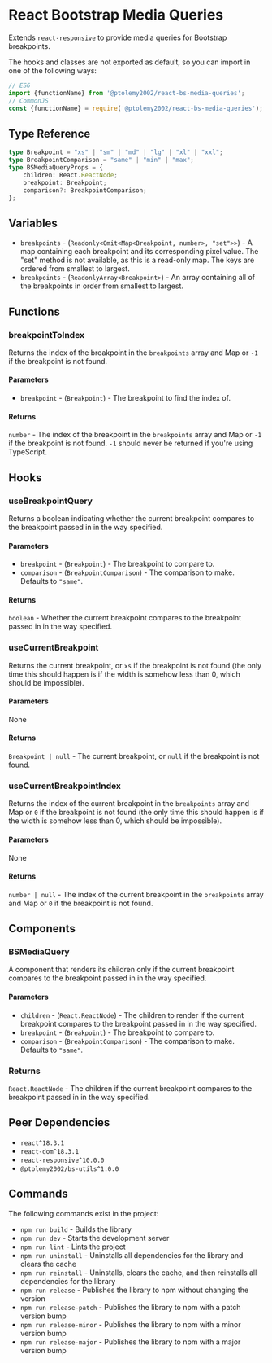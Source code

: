 # React Bootstrap Media Queries
Extends `react-responsive` to provide media queries for Bootstrap breakpoints.

The hooks and classes are not exported as default, so you can import in one of the following ways:
```javascript
// ES6
import {functionName} from '@ptolemy2002/react-bs-media-queries';
// CommonJS
const {functionName} = require('@ptolemy2002/react-bs-media-queries');
```

## Type Reference
```typescript
type Breakpoint = "xs" | "sm" | "md" | "lg" | "xl" | "xxl";
type BreakpointComparison = "same" | "min" | "max";
type BSMediaQueryProps = {
    children: React.ReactNode;
    breakpoint: Breakpoint;
    comparison?: BreakpointComparison;
};
```

## Variables
- `breakpoints` - (`Readonly<Omit<Map<Breakpoint, number>, "set">>`) - A map containing each breakpoint and its corresponding pixel value. The "set" method is not available, as this is a read-only map. The keys are ordered from smallest to largest.
- `breakpoints` - (`ReadonlyArray<Breakpoint>`) - An array containing all of the breakpoints in order from smallest to largest.

## Functions
### breakpointToIndex
Returns the index of the breakpoint in the `breakpoints` array and Map or `-1` if the breakpoint is not found.

#### Parameters
- `breakpoint` - (`Breakpoint`) - The breakpoint to find the index of.

#### Returns
`number` - The index of the breakpoint in the `breakpoints` array and Map or `-1` if the breakpoint is not found. `-1` should never be returned if you're using TypeScript.

## Hooks
### useBreakpointQuery
Returns a boolean indicating whether the current breakpoint compares to the breakpoint passed in in the way specified.

#### Parameters
- `breakpoint` - (`Breakpoint`) - The breakpoint to compare to.
- `comparison` - (`BreakpointComparison`) - The comparison to make. Defaults to `"same"`.

#### Returns
`boolean` - Whether the current breakpoint compares to the breakpoint passed in in the way specified.

### useCurrentBreakpoint
Returns the current breakpoint, or `xs` if the breakpoint is not found (the only time this should happen is if the width is somehow less than 0, which should be impossible).

#### Parameters
None

#### Returns
`Breakpoint | null` - The current breakpoint, or `null` if the breakpoint is not found.

### useCurrentBreakpointIndex
Returns the index of the current breakpoint in the `breakpoints` array and Map or `0` if the breakpoint is not found (the only time this should happen is if the width is somehow less than 0, which should be impossible).

#### Parameters
None

#### Returns
`number | null` - The index of the current breakpoint in the `breakpoints` array and Map or `0` if the breakpoint is not found.

## Components
### BSMediaQuery
A component that renders its children only if the current breakpoint compares to the breakpoint passed in in the way specified.

#### Parameters
- `children` - (`React.ReactNode`) - The children to render if the current breakpoint compares to the breakpoint passed in in the way specified.
- `breakpoint` - (`Breakpoint`) - The breakpoint to compare to.
- `comparison` - (`BreakpointComparison`) - The comparison to make. Defaults to `"same"`.

### Returns
`React.ReactNode` - The children if the current breakpoint compares to the breakpoint passed in in the way specified.

## Peer Dependencies
- `react^18.3.1`
- `react-dom^18.3.1`
- `react-responsive^10.0.0`
- `@ptolemy2002/bs-utils^1.0.0`

## Commands
The following commands exist in the project:

- `npm run build` - Builds the library
- `npm run dev` - Starts the development server
- `npm run lint` - Lints the project
- `npm run uninstall` - Uninstalls all dependencies for the library and clears the cache
- `npm run reinstall` - Uninstalls, clears the cache, and then reinstalls all dependencies for the library
- `npm run release` - Publishes the library to npm without changing the version
- `npm run release-patch` - Publishes the library to npm with a patch version bump
- `npm run release-minor` - Publishes the library to npm with a minor version bump
- `npm run release-major` - Publishes the library to npm with a major version bump